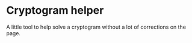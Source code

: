 # Cryptogram helper

A little tool to help solve a cryptogram without a lot of corrections on the page.
